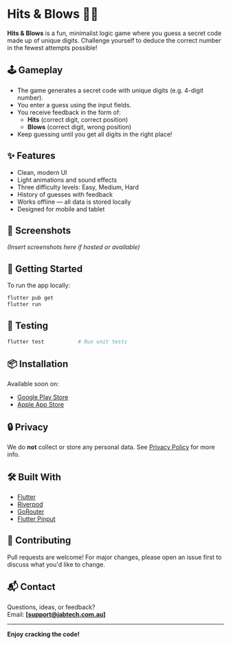 
# Hits & Blows 🔢🔥

**Hits & Blows** is a fun, minimalist logic game where you guess a secret code made up of unique digits. Challenge yourself to deduce the correct number in the fewest attempts possible!

## 🕹️ Gameplay

- The game generates a secret code with unique digits (e.g. 4-digit number).
- You enter a guess using the input fields.
- You receive feedback in the form of:
  - **Hits** (correct digit, correct position)
  - **Blows** (correct digit, wrong position)
- Keep guessing until you get all digits in the right place!

## ✨ Features

- Clean, modern UI
- Light animations and sound effects
- Three difficulty levels: Easy, Medium, Hard
- History of guesses with feedback
- Works offline — all data is stored locally
- Designed for mobile and tablet

## 📱 Screenshots

*(Insert screenshots here if hosted or available)*

## 🚀 Getting Started

To run the app locally:

```bash
flutter pub get
flutter run
```

## 🧪 Testing

```bash
flutter test           # Run unit tests
```

## 📦 Installation

Available soon on:

- [Google Play Store](#)
- [Apple App Store](#)

## 🔒 Privacy

We do **not** collect or store any personal data. See [Privacy Policy](./hits_and_blows_privacy_policy.md) for more info.

## 🛠️ Built With

- [Flutter](https://flutter.dev/)
- [Riverpod](https://riverpod.dev/)
- [GoRouter](https://pub.dev/packages/go_router)
- [Flutter Pinput](https://pub.dev/packages/pinput)

## 🙌 Contributing

Pull requests are welcome! For major changes, please open an issue first to discuss what you'd like to change.

## 📬 Contact

Questions, ideas, or feedback?  
Email: **[support@jabtech.com.au]**

---

**Enjoy cracking the code!**
